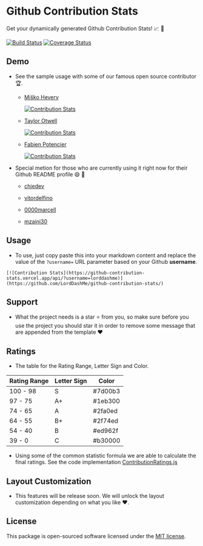# Github Contribution Stats

Get your dynamically generated Github Contribution Stats! :chart_with_upwards_trend: :calendar:

[![Build Status](https://img.shields.io/travis/LordDashMe/github-contribution-stats/master.svg?style=flat-square)](https://travis-ci.org/LordDashMe/github-contribution-stats) [![Coverage Status](https://img.shields.io/coveralls/LordDashMe/github-contribution-stats/master.svg?style=flat-square)](https://coveralls.io/github/LordDashMe/github-contribution-stats?branch=master)

## Demo

- See the sample usage with some of our famous open source contributor :trophy:.

  - [Miško Hevery](https://github.com/mhevery)

    [![Contribution Stats](https://github-contribution-stats.vercel.app/api/?username=mhevery)](https://github.com/LordDashMe/github-contribution-stats/)

  - [Taylor Otwell](https://github.com/taylorotwell)

    [![Contribution Stats](https://github-contribution-stats.vercel.app/api/?username=taylorotwell)](https://github.com/LordDashMe/github-contribution-stats/)

  - [Fabien Potencier](https://github.com/fabpot)

    [![Contribution Stats](https://github-contribution-stats.vercel.app/api/?username=fabpot)](https://github.com/LordDashMe/github-contribution-stats/)

- Special metion for those who are currently using it right now for their Github README profile :smile: :tada:

  - [chiedev](https://github.com/chiedev)
  
  - [vitordelfino](https://github.com/vitordelfino)

  - [0000marcell](https://github.com/0000marcell)
  
  - [mzaini30](https://github.com/mzaini30)

## Usage

- To use, just copy paste this into your markdown content and replace the value of the ```?username=``` URL parameter based on your Github **username**.

```text
[![Contribution Stats](https://github-contribution-stats.vercel.app/api/?username=lorddashme)](https://github.com/LordDashMe/github-contribution-stats/)
```

## Support

- What the project needs is a star :star: from you, so make sure before you use the project you should star it in order to remove some message that are appended from the template :heart:

## Ratings

- The table for the Rating Range, Letter Sign and Color.

| Rating Range | Letter Sign | Color |
| ---- | ---- | ---- |
| 100 - 98 | S | #7d00b3 |
| 97 - 75 | A+ | #1eb300 |
| 74 - 65 | A | #2fa0ed |
| 64 - 55 | B+ | #2f74ed |
| 54 - 40 | B | #ed962f |
| 39 - 0 | C | #b30000 |

- Using some of the common statistic formula we are able to calculate the final ratings. See the code implementation [ContributionRatings.js](https://github.com/LordDashMe/github-contribution-stats/blob/master/src/ContributionRatings.js)

## Layout Customization

- This features will be release soon. We will unlock the layout customization depending on what you like :heart:.

## License

This package is open-sourced software licensed under the [MIT license](https://opensource.org/licenses/MIT).
